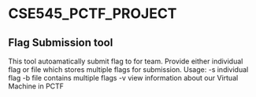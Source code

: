 # CSE545_PCTF_PROJECT


## Flag Submission tool

This tool autoamatically submit flag to for team. Provide either individual flag or file which stores multiple flags for submission.
Usage:
  -s individual flag
  -b file contains multiple flags
  -v view information about our Virtual Machine in PCTF
